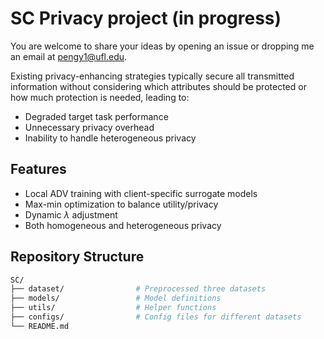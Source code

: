 # SC Privacy project (in progress)

You are welcome to share your ideas by opening an issue or dropping me an email at [pengy1@ufl.edu](mailto:pengy1@ufl.edu).

Existing privacy-enhancing strategies typically secure all transmitted information without considering which attributes should be protected or how much protection is needed, leading to:
- Degraded target task performance  
- Unnecessary privacy overhead  
- Inability to handle heterogeneous privacy

## Features
- Local ADV training with client-specific surrogate models  
- Max-min optimization to balance utility/privacy  
- Dynamic $\lambda$ adjustment  
- Both homogeneous and heterogeneous privacy

## Repository Structure

```bash
SC/
├── dataset/                # Preprocessed three datasets
├── models/                 # Model definitions
├── utils/                  # Helper functions
├── configs/                # Config files for different datasets
└── README.md
